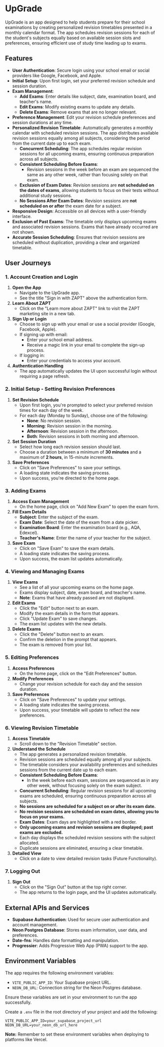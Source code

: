# UpGrade

UpGrade is an app designed to help students prepare for their school examinations by creating personalized revision timetables presented in a monthly calendar format. The app schedules revision sessions for each of the student's subjects equally based on available session slots and preferences, ensuring efficient use of study time leading up to exams.

## Features

- **User Authentication**: Secure login using your school email or social providers like Google, Facebook, and Apple.
- **Initial Setup**: Upon first login, set your preferred revision schedule and session duration.
- **Exam Management**:
  - **Add Exams**: Enter details like subject, date, examination board, and teacher's name.
  - **Edit Exams**: Modify existing exams to update any details.
  - **Delete Exams**: Remove exams that are no longer relevant.
- **Preference Management**: Edit your revision schedule preferences and session durations at any time.
- **Personalized Revision Timetable**: Automatically generates a monthly calendar with scheduled revision sessions. The app distributes available revision sessions equally among all subjects, considering the period from the current date up to each exam.
  - **Concurrent Scheduling**: The app schedules regular revision sessions for all upcoming exams, ensuring continuous preparation across all subjects.
  - **Consistent Scheduling Before Exams**:
    - Revision sessions in the week before an exam are sequenced the same as any other week, rather than focusing solely on that exam.
  - **Exclusion of Exam Dates**: Revision sessions are **not scheduled on the dates of exams**, allowing students to focus on their tests without additional study sessions.
  - **No Sessions After Exam Dates**: Revision sessions are **not scheduled on or after** the exam date for a subject.
- **Responsive Design**: Accessible on all devices with a user-friendly interface.
- **Exclusion of Past Exams**: The timetable only displays upcoming exams and associated revision sessions. Exams that have already occurred are not shown.
- **Accurate Session Scheduling**: Ensures that revision sessions are scheduled without duplication, providing a clear and organized timetable.

## User Journeys

### 1. Account Creation and Login

1. **Open the App**
   - Navigate to the UpGrade app.
   - See the title "Sign in with ZAPT" above the authentication form.
2. **Learn About ZAPT**
   - Click on the "Learn more about ZAPT" link to visit the ZAPT marketing site in a new tab.
3. **Sign Up or Login**
   - Choose to sign up with your email or use a social provider (Google, Facebook, Apple).
   - If signing up with email:
     - Enter your school email address.
     - Receive a magic link in your email to complete the sign-up process.
   - If logging in:
     - Enter your credentials to access your account.
4. **Authentication Handling**
   - The app automatically updates the UI upon successful login without requiring a page refresh.

### 2. Initial Setup - Setting Revision Preferences

1. **Set Revision Schedule**
   - Upon first login, you're prompted to select your preferred revision times for each day of the week.
   - For each day (Monday to Sunday), choose one of the following:
     - **None**: No revision session.
     - **Morning**: Revision session in the morning.
     - **Afternoon**: Revision session in the afternoon.
     - **Both**: Revision sessions in both morning and afternoon.
2. **Set Session Duration**
   - Select how long each revision session should last.
   - Choose a duration between a minimum of **30 minutes** and a maximum of **2 hours**, in 15-minute increments.
3. **Save Preferences**
   - Click on "Save Preferences" to save your settings.
   - A loading state indicates the saving process.
   - Upon success, you're directed to the home page.

### 3. Adding Exams

1. **Access Exam Management**
   - On the home page, click on "Add New Exam" to open the exam form.
2. **Fill Exam Details**
   - **Subject**: Enter the subject of the exam.
   - **Exam Date**: Select the date of the exam from a date picker.
   - **Examination Board**: Enter the examination board (e.g., AQA, Edexcel).
   - **Teacher's Name**: Enter the name of your teacher for the subject.
3. **Save Exam**
   - Click on "Save Exam" to save the exam details.
   - A loading state indicates the saving process.
   - Upon success, the exam list updates automatically.

### 4. Viewing and Managing Exams

1. **View Exams**
   - See a list of all your upcoming exams on the home page.
   - Exams display subject, date, exam board, and teacher's name.
   - **Note**: Exams that have already passed are not displayed.
2. **Edit Exams**
   - Click the "Edit" button next to an exam.
   - Modify the exam details in the form that appears.
   - Click "Update Exam" to save changes.
   - The exam list updates with the new details.
3. **Delete Exams**
   - Click the "Delete" button next to an exam.
   - Confirm the deletion in the prompt that appears.
   - The exam is removed from your list.

### 5. Editing Preferences

1. **Access Preferences**
   - On the home page, click on the "Edit Preferences" button.
2. **Modify Preferences**
   - Change your revision schedule for each day and the session duration.
3. **Save Preferences**
   - Click on "Save Preferences" to update your settings.
   - A loading state indicates the saving process.
   - Upon success, your timetable will update to reflect the new preferences.

### 6. Viewing Revision Timetable

1. **Access Timetable**
   - Scroll down to the "Revision Timetable" section.
2. **Understand the Schedule**
   - The app generates a personalized revision timetable.
   - Revision sessions are scheduled equally among all your subjects.
   - The timetable considers your availability preferences and schedules sessions from the current date up to each exam.
   - **Consistent Scheduling Before Exams**:
     - In the week before each exam, sessions are sequenced as in any other week, without focusing solely on the exam subject.
   - **Concurrent Scheduling**: Regular revision sessions for all upcoming exams are scheduled, ensuring continuous preparation across all subjects.
   - **No sessions are scheduled for a subject on or after its exam date.**
   - **No revision sessions are scheduled on exam dates, allowing you to focus on your exams.**
   - **Exam Dates**: Exam days are highlighted with a red border.
   - **Only upcoming exams and revision sessions are displayed; past exams are excluded.**
   - Each day displays the scheduled revision sessions with the subject allocated.
   - Duplicate sessions are eliminated, ensuring a clear timetable.
3. **Detailed View**
   - Click on a date to view detailed revision tasks (Future Functionality).

### 7. Logging Out

1. **Sign Out**
   - Click on the "Sign Out" button at the top right corner.
   - The app returns to the login page, and the UI updates automatically.

## External APIs and Services

- **Supabase Authentication**: Used for secure user authentication and account management.
- **Neon Postgres Database**: Stores exam information, user data, and preferences.
- **Date-fns**: Handles date formatting and manipulation.
- **Progressier**: Adds Progressive Web App (PWA) support to the app.

## Environment Variables

The app requires the following environment variables:

- `VITE_PUBLIC_APP_ID`: Your Supabase project URL.
- `NEON_DB_URL`: Connection string for the Neon Postgres database.

Ensure these variables are set in your environment to run the app successfully.

Create a `.env` file in the root directory of your project and add the following:

```
VITE_PUBLIC_APP_ID=your_supabase_project_url
NEON_DB_URL=your_neon_db_url_here
```

**Note:** Remember to set these environment variables when deploying to platforms like Vercel.
